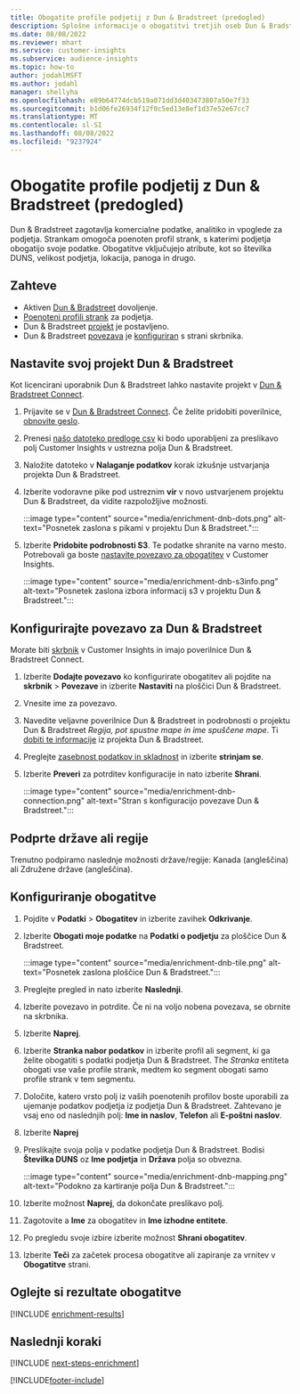 ```yaml
---
title: Obogatite profile podjetij z Dun & Bradstreet (predogled)
description: Splošne informacije o obogatitvi tretjih oseb Dun & Bradstreet.
ms.date: 08/08/2022
ms.reviewer: mhart
ms.service: customer-insights
ms.subservice: audience-insights
ms.topic: how-to
author: jodahlMSFT
ms.author: jodahl
manager: shellyha
ms.openlocfilehash: e89b64774dcb519a071dd3d403473807a50e7f33
ms.sourcegitcommit: b1d06fe26934f12f0c5ed13e8ef1d37e52e67cc7
ms.translationtype: MT
ms.contentlocale: sl-SI
ms.lasthandoff: 08/08/2022
ms.locfileid: "9237924"
---
```

# <a name="enrich-company-profiles-with-dun--bradstreet-preview"></a>Obogatite profile podjetij z Dun & Bradstreet (predogled)

Dun & Bradstreet zagotavlja komercialne podatke, analitiko in vpoglede za podjetja. Strankam omogoča poenoten profil strank, s katerimi podjetja obogatijo svoje podatke. Obogatitve vključujejo atribute, kot so številka DUNS, velikost podjetja, lokacija, panoga in drugo.

## <a name="prerequisites"></a>Zahteve

- Aktiven [Dun & Bradstreet](https://www.dnb.com/marketing/media/give-your-data-a-boost.html?source=microsoft_audience_insights) dovoljenje.
- [Poenoteni profili strank](customer-profiles.md) za podjetja.
- Dun & Bradstreet [projekt](#set-up-your-dun--bradstreet-project) je postavljeno.
- Dun & Bradstreet [povezava](connections.md) je [konfiguriran](#configure-a-connection-for-dun--bradstreet) s strani skrbnika.

## <a name="set-up-your-dun--bradstreet-project"></a>Nastavite svoj projekt Dun & Bradstreet

Kot licencirani uporabnik Dun & Bradstreet lahko nastavite projekt v [Dun & Bradstreet Connect](https://connect.dnb.com?lead_source=microsoft_audienceinsights).

1. Prijavite se v [Dun & Bradstreet Connect](https://connect.dnb.com?lead_source=microsoft_audienceinsights). Če želite pridobiti poverilnice, [obnovite geslo](https://sso.dnb.com/signin/forgot-password?lead_source=microsoft_audienceinsights).

1. Prenesi [našo datoteko predloge csv](https://c360devenrichment.blob.core.windows.net/mapping/DnBCIdatamapping.csv) ki bodo uporabljeni za preslikavo polj Customer Insights v ustrezna polja Dun & Bradstreet.

1. Naložite datoteko v **Nalaganje podatkov** korak izkušnje ustvarjanja projekta Dun & Bradstreet.

1. Izberite vodoravne pike pod ustreznim **vir** v novo ustvarjenem projektu Dun & Bradstreet, da vidite razpoložljive možnosti.

   :::image type="content" source="media/enrichment-dnb-dots.png" alt-text="Posnetek zaslona s pikami v projektu Dun & Bradstreet.":::

1. Izberite **Pridobite podrobnosti S3**. Te podatke shranite na varno mesto. Potrebovali ga boste [nastavite povezavo za obogatitev](#configure-a-connection-for-dun--bradstreet) v Customer Insights.

   :::image type="content" source="media/enrichment-dnb-s3info.png" alt-text="Posnetek zaslona izbora informacij s3 v projektu Dun & Bradstreet.":::

## <a name="configure-a-connection-for-dun--bradstreet"></a>Konfigurirajte povezavo za Dun & Bradstreet

Morate biti [skrbnik](permissions.md#admin) v Customer Insights in imajo poverilnice Dun & Bradstreet Connect.

1. Izberite **Dodajte povezavo** ko konfigurirate obogatitev ali pojdite na **skrbnik** > **Povezave** in izberite **Nastaviti** na ploščici Dun & Bradstreet.

1. Vnesite ime za povezavo.

1. Navedite veljavne poverilnice Dun & Bradstreet in podrobnosti o projektu Dun & Bradstreet *Regija, pot spustne mape in ime spuščene mape*. Ti [dobiti te informacije](#set-up-your-dun--bradstreet-project) iz projekta Dun & Bradstreet.

1. Preglejte [zasebnost podatkov in skladnost](connections.md#data-privacy-and-compliance) in izberite **strinjam se**.

1. Izberite **Preveri** za potrditev konfiguracije in nato izberite **Shrani**.

   :::image type="content" source="media/enrichment-dnb-connection.png" alt-text="Stran s konfiguracijo povezave Dun & Bradstreet.":::

## <a name="supported-countries-or-regions"></a>Podprte države ali regije

Trenutno podpiramo naslednje možnosti države/regije: Kanada (angleščina) ali Združene države (angleščina).

## <a name="configure-the-enrichment"></a>Konfiguriranje obogatitve

1. Pojdite v **Podatki** > **Obogatitev** in izberite zavihek **Odkrivanje**.

1. Izberite **Obogati moje podatke** na **Podatki o podjetju** za ploščice Dun & Bradstreet.

   :::image type="content" source="media/enrichment-dnb-tile.png" alt-text="Posnetek zaslona ploščice Dun & Bradstreet.":::

1. Preglejte pregled in nato izberite **Naslednji**.

1. Izberite povezavo in potrdite. Če ni na voljo nobena povezava, se obrnite na skrbnika.

1. Izberite **Naprej**.

1. Izberite **Stranka nabor podatkov** in izberite profil ali segment, ki ga želite obogatiti s podatki podjetja Dun & Bradstreet. The *Stranka* entiteta obogati vse vaše profile strank, medtem ko segment obogati samo profile strank v tem segmentu.

1. Določite, katero vrsto polj iz vaših poenotenih profilov boste uporabili za ujemanje podatkov podjetja iz podjetja Dun & Bradstreet. Zahtevano je vsaj eno od naslednjih polj: **Ime in naslov**, **Telefon** ali **E-poštni naslov**.

1. Izberite **Naprej**

1. Preslikajte svoja polja v podatke podjetja Dun & Bradstreet. Bodisi **Številka DUNS** oz **Ime podjetja** in **Država** polja so obvezna.

      :::image type="content" source="media/enrichment-dnb-mapping.png" alt-text="Podokno za kartiranje polja Dun & Bradstreet.":::

1. Izberite možnost **Naprej**, da dokončate preslikavo polj.

1. Zagotovite a **Ime** za obogatitev in **Ime izhodne entitete**.

1. Po pregledu svoje izbire izberite možnost **Shrani obogatitev**.

1. Izberite **Teči** za začetek procesa obogatitve ali zapiranje za vrnitev v **Obogatitve** strani.

## <a name="view-enrichment-results"></a>Oglejte si rezultate obogatitve

[!INCLUDE [enrichment-results](includes/enrichment-results.md)]

## <a name="next-steps"></a>Naslednji koraki

[!INCLUDE [next-steps-enrichment](includes/next-steps-enrichment.md)]

[!INCLUDE[footer-include](includes/footer-banner.md)]
